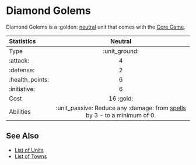 # Diamond Golems

Diamond Golems is a :golden: [neutral](../towns/neutral.md) unit that comes with the [Core Game](../content.md).


| Statistics | Neutral |
| :--- | :---: |
| Type | :unit_ground: |
| :attack: | 4 |
| :defense: | 2 |
| :health_points: | 6 |
| :initiative: | 6 |
| Cost | 16 :gold: |
| Abilities | :unit_passive: Reduce any :damage: from [spells](../spells/index.md) by 3 - to a minimum of 0. |


## See Also

- [List of Units](index.md)
- [List of Towns](../towns/index.md)
